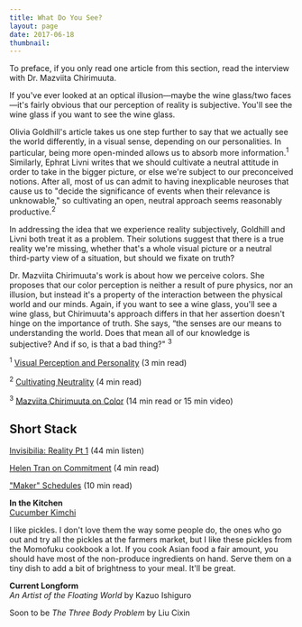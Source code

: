 ```yaml
---
title: What Do You See?
layout: page
date: 2017-06-18
thumbnail: 
---
```


To preface, if you only read one article from this section, read the interview with Dr. Mazviita Chirimuuta.

If you've ever looked at an optical illusion—maybe the wine glass/two faces—it's fairly obvious that our perception of reality is subjective. You'll see the wine glass if you want to see the wine glass.

Olivia Goldhill's article takes us one step further to say that we actually see the world differently, in a visual sense, depending on our personalities. In particular, being more open-minded allows us to absorb more information.<sup>1</sup> Similarly, Ephrat Livni writes that we should cultivate a neutral attitude in order to take in the bigger picture, or else we're subject to our preconceived notions. After all, most of us can admit to having inexplicable neuroses that cause us to "decide the significance of events when their relevance is unknowable," so cultivating an open, neutral approach seems reasonably productive.<sup>2</sup>

In addressing the idea that we experience reality subjectively, Goldhill and Livni both treat it as a problem. Their solutions suggest that there is a true reality we're missing, whether that's a whole visual picture or a neutral third-party view of a situation, but should we fixate on truth?

Dr. Mazviita Chirimuuta's work is about how we perceive colors. She proposes that our color perception is neither a result of pure physics, nor an illusion, but instead it's a property of the interaction between the physical world and our minds. Again, if you want to see a wine glass, you'll see a wine glass, but Chirimuuta's approach differs in that her assertion doesn't hinge on the importance of truth. She says, “the senses are our means to understanding the world. Does that mean all of our knowledge is subjective? And if so, is that a bad thing?" <sup>3</sup>

<sup>1</sup> [Visual Perception and Personality](https://qz.com/997679/open-minded-people-have-a-different-visual-perception-of-reality/) (3 min read)

<sup>2</sup> [Cultivating Neutrality](https://qz.com/991849/stop-being-positive-and-just-cultivate-neutrality-for-existential-cool/) (4 min read)

<sup>3</sup> [Mazviita Chirimuuta on Color](http://nautil.us/issue/26/color/ingenious-mazviita-chirimuuta) (14 min read or 15 min video) 

## Short Stack
[Invisibilia: Reality Pt 1](http://pca.st/sQ92) (44 min listen)  

[Helen Tran on Commitment](http://helentran.com/oncommitment) (4 min read)

["Maker" Schedules](http://calnewport.com/blog/2017/04/05/why-are-maker-schedules-so-rare/) (10 min read)

**In the Kitchen**   
[Cucumber Kimchi](http://luckypeach.com/recipes/momofuku-cucumber-kimchi-aka-oi-kimchi/)

I like pickles. I don't love them the way some people do, the ones who go out and try all the pickles at the farmers market, but I like these pickles from the Momofuku cookbook a lot. If you cook Asian food a fair amount, you should have most of the non-produce ingredients on hand. Serve them on a tiny dish to add a bit of brightness to your meal. It'll be great.

**Current Longform**  
*An Artist of the Floating World* by Kazuo Ishiguro

Soon to be *The Three Body Problem* by Liu Cixin